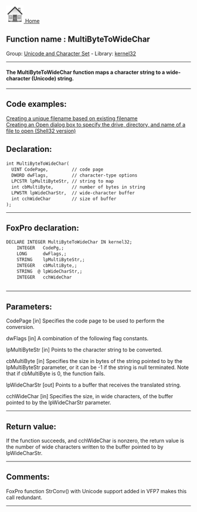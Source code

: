 [<img src="../../images/home.png"> Home ](https://github.com/VFPX/Win32API)  

## Function name : MultiByteToWideChar
Group: [Unicode and Character Set](../../functions_group.md#Unicode_and_Character_Set)  -  Library: [kernel32](../../Libraries.md#kernel32)  
***  


#### The MultiByteToWideChar function maps a character string to a wide-character (Unicode) string.
***  


## Code examples:
[Creating a unique filename based on existing filename](../../samples/sample_014.md)  
[Creating an Open dialog box to specify the drive, directory, and name of a file to open (Shell32 version)](../../samples/sample_365.md)  

## Declaration:
```foxpro  
int MultiByteToWideChar(
  UINT CodePage,         // code page
  DWORD dwFlags,         // character-type options
  LPCSTR lpMultiByteStr, // string to map
  int cbMultiByte,       // number of bytes in string
  LPWSTR lpWideCharStr,  // wide-character buffer
  int cchWideChar        // size of buffer
);  
```  
***  


## FoxPro declaration:
```foxpro  
DECLARE INTEGER MultiByteToWideChar IN kernel32;
	INTEGER   CodePg,;
	LONG      dwFlags,;
	STRING    lpMultiByteStr,;
	INTEGER   cbMultiByte,;
	STRING  @ lpWideCharStr,;
	INTEGER   cchWideChar
  
```  
***  


## Parameters:
CodePage 
[in] Specifies the code page to be used to perform the conversion.

dwFlags 
[in] A combination of the following flag constants. 

lpMultiByteStr 
[in] Points to the character string to be converted. 

cbMultiByte 
[in] Specifies the size in bytes of the string pointed to by the lpMultiByteStr parameter, or it can be -1 if the string is null terminated. Note that if cbMultiByte is 0, the function fails. 

lpWideCharStr 
[out] Points to a buffer that receives the translated string. 

cchWideChar 
[in] Specifies the size, in wide characters, of the buffer pointed to by the lpWideCharStr parameter.   
***  


## Return value:
If the function succeeds, and cchWideChar is nonzero, the return value is the number of wide characters written to the buffer pointed to by lpWideCharStr.   
***  


## Comments:
FoxPro function StrConv() with Unicode support added in VFP7 makes this call redundant.  
  
***  

